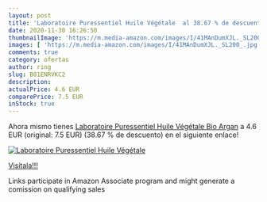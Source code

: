 ```yaml
---
layout: post
title: 'Laboratoire Puressentiel Huile Végétale  al 38.67 % de descuento'
date: 2020-11-30 16:26:50
thumbnailImage: 'https://m.media-amazon.com/images/I/41MAnDumXJL._SL200_.jpg'
images: [ 'https://m.media-amazon.com/images/I/41MAnDumXJL._SL200_.jpg' ]
comments: true
category: ofertas
author: ring
slug: B01ENRVKC2
description:
actualPrice: 4.6 EUR
comparePrice: 7.5 EUR
inStock: true
---
```


Ahora mismo tienes [Laboratoire Puressentiel Huile Végétale Bio Argan](https://www.amazon.fr/dp/B01ENRVKC2/?tag=tolees0d-21) a 4.6 EUR (original: 7.5 EUR) (38.67 %  de descuento) en el siguiente enlace!

[![Laboratoire Puressentiel Huile Végétale ](https://m.media-amazon.com/images/I/41MAnDumXJL._SL200_.jpg)](https://www.amazon.fr/dp/B01ENRVKC2/?tag=tolees0d-21)

[Visítala!!!](https://www.amazon.fr/dp/B01ENRVKC2/?tag=tolees0d-21)

Links participate in Amazon Associate program and might generate a comission on qualifying sales
